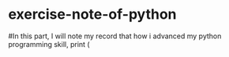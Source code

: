# exercise-note-of-python
#In this part, I will note my record that how i advanced my python programming skill, 
print (
